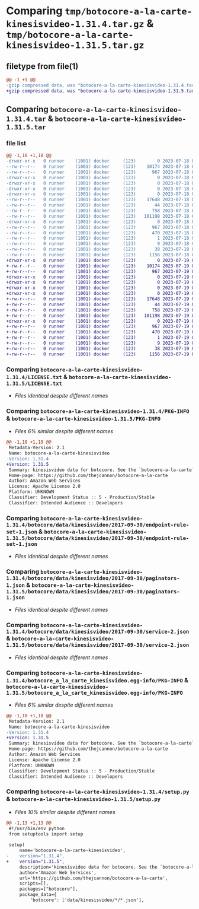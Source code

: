 # Comparing `tmp/botocore-a-la-carte-kinesisvideo-1.31.4.tar.gz` & `tmp/botocore-a-la-carte-kinesisvideo-1.31.5.tar.gz`

## filetype from file(1)

```diff
@@ -1 +1 @@
-gzip compressed data, was "botocore-a-la-carte-kinesisvideo-1.31.4.tar", last modified: Tue Jul 18 01:55:19 2023, max compression
+gzip compressed data, was "botocore-a-la-carte-kinesisvideo-1.31.5.tar", last modified: Wed Jul 19 02:44:00 2023, max compression
```

## Comparing `botocore-a-la-carte-kinesisvideo-1.31.4.tar` & `botocore-a-la-carte-kinesisvideo-1.31.5.tar`

### file list

```diff
@@ -1,18 +1,18 @@
-drwxr-xr-x   0 runner    (1001) docker     (123)        0 2023-07-18 01:55:19.736263 botocore-a-la-carte-kinesisvideo-1.31.4/
--rw-r--r--   0 runner    (1001) docker     (123)    10174 2023-07-18 01:55:19.000000 botocore-a-la-carte-kinesisvideo-1.31.4/LICENSE.txt
--rw-r--r--   0 runner    (1001) docker     (123)      967 2023-07-18 01:55:19.736263 botocore-a-la-carte-kinesisvideo-1.31.4/PKG-INFO
-drwxr-xr-x   0 runner    (1001) docker     (123)        0 2023-07-18 01:55:19.736263 botocore-a-la-carte-kinesisvideo-1.31.4/botocore/
-drwxr-xr-x   0 runner    (1001) docker     (123)        0 2023-07-18 01:55:19.736263 botocore-a-la-carte-kinesisvideo-1.31.4/botocore/data/
-drwxr-xr-x   0 runner    (1001) docker     (123)        0 2023-07-18 01:55:19.736263 botocore-a-la-carte-kinesisvideo-1.31.4/botocore/data/kinesisvideo/
-drwxr-xr-x   0 runner    (1001) docker     (123)        0 2023-07-18 01:55:19.736263 botocore-a-la-carte-kinesisvideo-1.31.4/botocore/data/kinesisvideo/2017-09-30/
--rw-r--r--   0 runner    (1001) docker     (123)    17648 2023-07-18 01:54:50.000000 botocore-a-la-carte-kinesisvideo-1.31.4/botocore/data/kinesisvideo/2017-09-30/endpoint-rule-set-1.json
--rw-r--r--   0 runner    (1001) docker     (123)       44 2023-07-18 01:54:50.000000 botocore-a-la-carte-kinesisvideo-1.31.4/botocore/data/kinesisvideo/2017-09-30/examples-1.json
--rw-r--r--   0 runner    (1001) docker     (123)      758 2023-07-18 01:54:50.000000 botocore-a-la-carte-kinesisvideo-1.31.4/botocore/data/kinesisvideo/2017-09-30/paginators-1.json
--rw-r--r--   0 runner    (1001) docker     (123)   101198 2023-07-18 01:54:50.000000 botocore-a-la-carte-kinesisvideo-1.31.4/botocore/data/kinesisvideo/2017-09-30/service-2.json
-drwxr-xr-x   0 runner    (1001) docker     (123)        0 2023-07-18 01:55:19.736263 botocore-a-la-carte-kinesisvideo-1.31.4/botocore_a_la_carte_kinesisvideo.egg-info/
--rw-r--r--   0 runner    (1001) docker     (123)      967 2023-07-18 01:55:19.000000 botocore-a-la-carte-kinesisvideo-1.31.4/botocore_a_la_carte_kinesisvideo.egg-info/PKG-INFO
--rw-r--r--   0 runner    (1001) docker     (123)      470 2023-07-18 01:55:19.000000 botocore-a-la-carte-kinesisvideo-1.31.4/botocore_a_la_carte_kinesisvideo.egg-info/SOURCES.txt
--rw-r--r--   0 runner    (1001) docker     (123)        1 2023-07-18 01:55:19.000000 botocore-a-la-carte-kinesisvideo-1.31.4/botocore_a_la_carte_kinesisvideo.egg-info/dependency_links.txt
--rw-r--r--   0 runner    (1001) docker     (123)        9 2023-07-18 01:55:19.000000 botocore-a-la-carte-kinesisvideo-1.31.4/botocore_a_la_carte_kinesisvideo.egg-info/top_level.txt
--rw-r--r--   0 runner    (1001) docker     (123)       38 2023-07-18 01:55:19.736263 botocore-a-la-carte-kinesisvideo-1.31.4/setup.cfg
--rw-r--r--   0 runner    (1001) docker     (123)     1156 2023-07-18 01:55:19.000000 botocore-a-la-carte-kinesisvideo-1.31.4/setup.py
+drwxr-xr-x   0 runner    (1001) docker     (123)        0 2023-07-19 02:44:00.851554 botocore-a-la-carte-kinesisvideo-1.31.5/
+-rw-r--r--   0 runner    (1001) docker     (123)    10174 2023-07-19 02:44:00.000000 botocore-a-la-carte-kinesisvideo-1.31.5/LICENSE.txt
+-rw-r--r--   0 runner    (1001) docker     (123)      967 2023-07-19 02:44:00.851554 botocore-a-la-carte-kinesisvideo-1.31.5/PKG-INFO
+drwxr-xr-x   0 runner    (1001) docker     (123)        0 2023-07-19 02:44:00.847554 botocore-a-la-carte-kinesisvideo-1.31.5/botocore/
+drwxr-xr-x   0 runner    (1001) docker     (123)        0 2023-07-19 02:44:00.847554 botocore-a-la-carte-kinesisvideo-1.31.5/botocore/data/
+drwxr-xr-x   0 runner    (1001) docker     (123)        0 2023-07-19 02:44:00.847554 botocore-a-la-carte-kinesisvideo-1.31.5/botocore/data/kinesisvideo/
+drwxr-xr-x   0 runner    (1001) docker     (123)        0 2023-07-19 02:44:00.847554 botocore-a-la-carte-kinesisvideo-1.31.5/botocore/data/kinesisvideo/2017-09-30/
+-rw-r--r--   0 runner    (1001) docker     (123)    17648 2023-07-19 02:43:32.000000 botocore-a-la-carte-kinesisvideo-1.31.5/botocore/data/kinesisvideo/2017-09-30/endpoint-rule-set-1.json
+-rw-r--r--   0 runner    (1001) docker     (123)       44 2023-07-19 02:43:32.000000 botocore-a-la-carte-kinesisvideo-1.31.5/botocore/data/kinesisvideo/2017-09-30/examples-1.json
+-rw-r--r--   0 runner    (1001) docker     (123)      758 2023-07-19 02:43:32.000000 botocore-a-la-carte-kinesisvideo-1.31.5/botocore/data/kinesisvideo/2017-09-30/paginators-1.json
+-rw-r--r--   0 runner    (1001) docker     (123)   101198 2023-07-19 02:43:32.000000 botocore-a-la-carte-kinesisvideo-1.31.5/botocore/data/kinesisvideo/2017-09-30/service-2.json
+drwxr-xr-x   0 runner    (1001) docker     (123)        0 2023-07-19 02:44:00.847554 botocore-a-la-carte-kinesisvideo-1.31.5/botocore_a_la_carte_kinesisvideo.egg-info/
+-rw-r--r--   0 runner    (1001) docker     (123)      967 2023-07-19 02:44:00.000000 botocore-a-la-carte-kinesisvideo-1.31.5/botocore_a_la_carte_kinesisvideo.egg-info/PKG-INFO
+-rw-r--r--   0 runner    (1001) docker     (123)      470 2023-07-19 02:44:00.000000 botocore-a-la-carte-kinesisvideo-1.31.5/botocore_a_la_carte_kinesisvideo.egg-info/SOURCES.txt
+-rw-r--r--   0 runner    (1001) docker     (123)        1 2023-07-19 02:44:00.000000 botocore-a-la-carte-kinesisvideo-1.31.5/botocore_a_la_carte_kinesisvideo.egg-info/dependency_links.txt
+-rw-r--r--   0 runner    (1001) docker     (123)        9 2023-07-19 02:44:00.000000 botocore-a-la-carte-kinesisvideo-1.31.5/botocore_a_la_carte_kinesisvideo.egg-info/top_level.txt
+-rw-r--r--   0 runner    (1001) docker     (123)       38 2023-07-19 02:44:00.851554 botocore-a-la-carte-kinesisvideo-1.31.5/setup.cfg
+-rw-r--r--   0 runner    (1001) docker     (123)     1156 2023-07-19 02:44:00.000000 botocore-a-la-carte-kinesisvideo-1.31.5/setup.py
```

### Comparing `botocore-a-la-carte-kinesisvideo-1.31.4/LICENSE.txt` & `botocore-a-la-carte-kinesisvideo-1.31.5/LICENSE.txt`

 * *Files identical despite different names*

### Comparing `botocore-a-la-carte-kinesisvideo-1.31.4/PKG-INFO` & `botocore-a-la-carte-kinesisvideo-1.31.5/PKG-INFO`

 * *Files 6% similar despite different names*

```diff
@@ -1,10 +1,10 @@
 Metadata-Version: 2.1
 Name: botocore-a-la-carte-kinesisvideo
-Version: 1.31.4
+Version: 1.31.5
 Summary: kinesisvideo data for botocore. See the `botocore-a-la-carte` package for more info.
 Home-page: https://github.com/thejcannon/botocore-a-la-carte
 Author: Amazon Web Services
 License: Apache License 2.0
 Platform: UNKNOWN
 Classifier: Development Status :: 5 - Production/Stable
 Classifier: Intended Audience :: Developers
```

### Comparing `botocore-a-la-carte-kinesisvideo-1.31.4/botocore/data/kinesisvideo/2017-09-30/endpoint-rule-set-1.json` & `botocore-a-la-carte-kinesisvideo-1.31.5/botocore/data/kinesisvideo/2017-09-30/endpoint-rule-set-1.json`

 * *Files identical despite different names*

### Comparing `botocore-a-la-carte-kinesisvideo-1.31.4/botocore/data/kinesisvideo/2017-09-30/paginators-1.json` & `botocore-a-la-carte-kinesisvideo-1.31.5/botocore/data/kinesisvideo/2017-09-30/paginators-1.json`

 * *Files identical despite different names*

### Comparing `botocore-a-la-carte-kinesisvideo-1.31.4/botocore/data/kinesisvideo/2017-09-30/service-2.json` & `botocore-a-la-carte-kinesisvideo-1.31.5/botocore/data/kinesisvideo/2017-09-30/service-2.json`

 * *Files identical despite different names*

### Comparing `botocore-a-la-carte-kinesisvideo-1.31.4/botocore_a_la_carte_kinesisvideo.egg-info/PKG-INFO` & `botocore-a-la-carte-kinesisvideo-1.31.5/botocore_a_la_carte_kinesisvideo.egg-info/PKG-INFO`

 * *Files 6% similar despite different names*

```diff
@@ -1,10 +1,10 @@
 Metadata-Version: 2.1
 Name: botocore-a-la-carte-kinesisvideo
-Version: 1.31.4
+Version: 1.31.5
 Summary: kinesisvideo data for botocore. See the `botocore-a-la-carte` package for more info.
 Home-page: https://github.com/thejcannon/botocore-a-la-carte
 Author: Amazon Web Services
 License: Apache License 2.0
 Platform: UNKNOWN
 Classifier: Development Status :: 5 - Production/Stable
 Classifier: Intended Audience :: Developers
```

### Comparing `botocore-a-la-carte-kinesisvideo-1.31.4/setup.py` & `botocore-a-la-carte-kinesisvideo-1.31.5/setup.py`

 * *Files 10% similar despite different names*

```diff
@@ -1,13 +1,13 @@
 #!/usr/bin/env python
 from setuptools import setup
 
 setup(
     name='botocore-a-la-carte-kinesisvideo',
-    version="1.31.4",
+    version="1.31.5",
     description='kinesisvideo data for botocore. See the `botocore-a-la-carte` package for more info.',
     author='Amazon Web Services',
     url='https://github.com/thejcannon/botocore-a-la-carte',
     scripts=[],
     packages=["botocore"],
     package_data={
         'botocore': ['data/kinesisvideo/*/*.json'],
```

